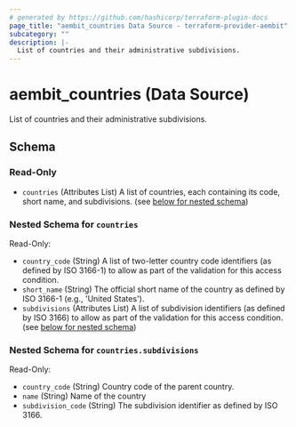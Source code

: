 ```yaml
---
# generated by https://github.com/hashicorp/terraform-plugin-docs
page_title: "aembit_countries Data Source - terraform-provider-aembit"
subcategory: ""
description: |-
  List of countries and their administrative subdivisions.
---
```


# aembit_countries (Data Source)

List of countries and their administrative subdivisions.



<!-- schema generated by tfplugindocs -->
## Schema

### Read-Only

- `countries` (Attributes List) A list of countries, each containing its code, short name, and subdivisions. (see [below for nested schema](#nestedatt--countries))

<a id="nestedatt--countries"></a>
### Nested Schema for `countries`

Read-Only:

- `country_code` (String) A list of two-letter country code identifiers (as defined by ISO 3166-1) to allow as part of the validation for this access condition.
- `short_name` (String) The official short name of the country as defined by ISO 3166-1 (e.g., 'United States').
- `subdivisions` (Attributes List) A list of subdivision identifiers (as defined by ISO 3166) to allow as part of the validation for this access condition. (see [below for nested schema](#nestedatt--countries--subdivisions))

<a id="nestedatt--countries--subdivisions"></a>
### Nested Schema for `countries.subdivisions`

Read-Only:

- `country_code` (String) Country code of the parent country.
- `name` (String) Name of the country
- `subdivision_code` (String) The subdivision identifier as defined by ISO 3166.
